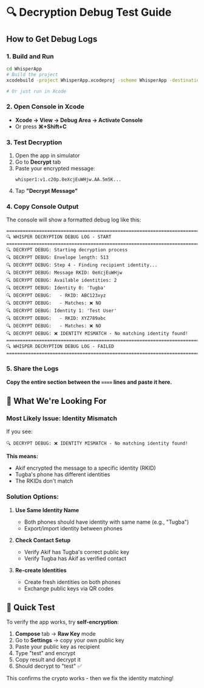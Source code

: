 # 🔍 Decryption Debug Test Guide

## How to Get Debug Logs

### 1. Build and Run
```bash
cd WhisperApp
# Build the project
xcodebuild -project WhisperApp.xcodeproj -scheme WhisperApp -destination 'platform=iOS Simulator,name=iPhone 15' build

# Or just run in Xcode
```

### 2. Open Console in Xcode
- **Xcode → View → Debug Area → Activate Console**
- Or press **⌘+Shift+C**

### 3. Test Decryption
1. Open the app in simulator
2. Go to **Decrypt** tab
3. Paste your encrypted message:
   ```
   whisper1:v1.c20p.0eXcjEuWHjw.AA.5m5K...
   ```
4. Tap **"Decrypt Message"**

### 4. Copy Console Output
The console will show a formatted debug log like this:

```
================================================================================
🔍 WHISPER DECRYPTION DEBUG LOG - START
================================================================================
🔍 DECRYPT DEBUG: Starting decryption process
🔍 DECRYPT DEBUG: Envelope length: 513
🔍 DECRYPT DEBUG: Step 4 - Finding recipient identity...
🔍 DECRYPT DEBUG: Message RKID: 0eXcjEuWHjw
🔍 DECRYPT DEBUG: Available identities: 2
🔍 DECRYPT DEBUG: Identity 0: 'Tugba'
🔍 DECRYPT DEBUG:   - RKID: ABC123xyz
🔍 DECRYPT DEBUG:   - Matches: ❌ NO
🔍 DECRYPT DEBUG: Identity 1: 'Test User'
🔍 DECRYPT DEBUG:   - RKID: XYZ789abc
🔍 DECRYPT DEBUG:   - Matches: ❌ NO
🔍 DECRYPT DEBUG: ❌ IDENTITY MISMATCH - No matching identity found!
================================================================================
🔍 WHISPER DECRYPTION DEBUG LOG - FAILED
================================================================================
```

### 5. Share the Logs
**Copy the entire section between the `====` lines and paste it here.**

## 🎯 What We're Looking For

### Most Likely Issue: Identity Mismatch
If you see:
```
🔍 DECRYPT DEBUG: ❌ IDENTITY MISMATCH - No matching identity found!
```

**This means:**
- Akif encrypted the message to a specific identity (RKID)
- Tugba's phone has different identities
- The RKIDs don't match

### Solution Options:

1. **Use Same Identity Name**
   - Both phones should have identity with same name (e.g., "Tugba")
   - Export/import identity between phones

2. **Check Contact Setup**
   - Verify Akif has Tugba's correct public key
   - Verify Tugba has Akif as verified contact

3. **Re-create Identities**
   - Create fresh identities on both phones
   - Exchange public keys via QR codes

## 🚀 Quick Test

To verify the app works, try **self-encryption**:

1. **Compose** tab → **Raw Key** mode
2. Go to **Settings** → copy your own public key
3. Paste your public key as recipient
4. Type "test" and encrypt
5. Copy result and decrypt it
6. Should decrypt to "test" ✅

This confirms the crypto works - then we fix the identity matching!